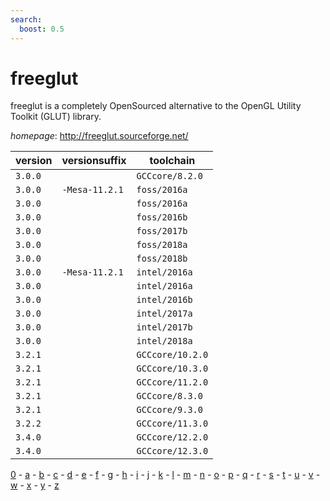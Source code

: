 ```yaml
---
search:
  boost: 0.5
---
```

# freeglut

freeglut is a completely OpenSourced alternative to the OpenGL Utility Toolkit (GLUT) library.

*homepage*: <http://freeglut.sourceforge.net/>

version | versionsuffix | toolchain
--------|---------------|----------
``3.0.0`` |  | ``GCCcore/8.2.0``
``3.0.0`` | ``-Mesa-11.2.1`` | ``foss/2016a``
``3.0.0`` |  | ``foss/2016a``
``3.0.0`` |  | ``foss/2016b``
``3.0.0`` |  | ``foss/2017b``
``3.0.0`` |  | ``foss/2018a``
``3.0.0`` |  | ``foss/2018b``
``3.0.0`` | ``-Mesa-11.2.1`` | ``intel/2016a``
``3.0.0`` |  | ``intel/2016a``
``3.0.0`` |  | ``intel/2016b``
``3.0.0`` |  | ``intel/2017a``
``3.0.0`` |  | ``intel/2017b``
``3.0.0`` |  | ``intel/2018a``
``3.2.1`` |  | ``GCCcore/10.2.0``
``3.2.1`` |  | ``GCCcore/10.3.0``
``3.2.1`` |  | ``GCCcore/11.2.0``
``3.2.1`` |  | ``GCCcore/8.3.0``
``3.2.1`` |  | ``GCCcore/9.3.0``
``3.2.2`` |  | ``GCCcore/11.3.0``
``3.4.0`` |  | ``GCCcore/12.2.0``
``3.4.0`` |  | ``GCCcore/12.3.0``

[0](../0/index.md) - [a](../a/index.md) - [b](../b/index.md) - [c](../c/index.md) - [d](../d/index.md) - [e](../e/index.md) - [f](../f/index.md) - [g](../g/index.md) - [h](../h/index.md) - [i](../i/index.md) - [j](../j/index.md) - [k](../k/index.md) - [l](../l/index.md) - [m](../m/index.md) - [n](../n/index.md) - [o](../o/index.md) - [p](../p/index.md) - [q](../q/index.md) - [r](../r/index.md) - [s](../s/index.md) - [t](../t/index.md) - [u](../u/index.md) - [v](../v/index.md) - [w](../w/index.md) - [x](../x/index.md) - [y](../y/index.md) - [z](../z/index.md)

